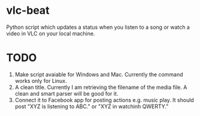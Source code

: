vlc-beat
========

Python script which updates a status when you listen to a song or watch a video in VLC on your local machine.

TODO
====

1. Make script avaiable for Windows and Mac. Currently the command works only for Linux. 
2. A clean title. Currently I am retrieving the filename of the media file. A clean and smart parser will be good for it.
3. Connect it to Facebook app for posting actions e.g. music play. It should post "XYZ is listening to ABC." or "XYZ in watchinh QWERTY."
